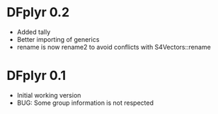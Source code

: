 # DFplyr 0.2

* Added tally
* Better importing of generics
* rename is now rename2 to avoid conflicts with S4Vectors::rename

# DFplyr 0.1

* Initial working version
* BUG: Some group information is not respected

